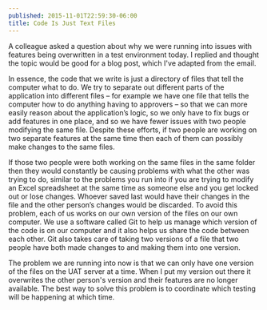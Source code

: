 ```yaml
---
published: 2015-11-01T22:59:30-06:00
title: Code Is Just Text Files
---
```

A colleague asked a question about why we were running into issues with features being overwritten in a test environment today. I replied and thought the topic would be good for a blog post, which I've adapted from the email.

In essence, the code that we write is just a directory of files that tell the computer what to do. We try to separate out different parts of the application into different files – for example we have one file that tells the computer how to do anything having to approvers – so that we can more easily reason about the application’s logic, so we only have to fix bugs or add features in one place, and so we have fewer issues with two people modifying the same file. Despite these efforts, if two people are working on two separate features at the same time then each of them can possibly make changes to the same files.

If those two people were both working on the same files in the same folder then they would constantly be causing problems with what the other was trying to do, similar to the problems you run into if you are trying to modify an Excel spreadsheet at the same time as someone else and you get locked out or lose changes. Whoever saved last would have their changes in the file and the other person’s changes would be discarded. To avoid this problem, each of us works on our own version of the files on our own computer. We use a software called Git to help us manage which version of the code is on our computer and it also helps us share the code between each other. Git also takes care of taking two versions of a file that two people have both made changes to and making them into one version.

The problem we are running into now is that we can only have one version of the files on the UAT server at a time. When I put my version out there it overwrites the other person's version and their features are no longer available. The best way to solve this problem is to coordinate which testing will be happening at which time. 